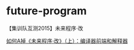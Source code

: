 # future-program
【集训队互测2015】未来程序·改

[如何A掉《未来程序·改》（上）：编译器前端和解释器](https://blog.qwq.ren/posts/how-to-ac-future-program-edit-1-compiler-frontend-and-interpreter/)
